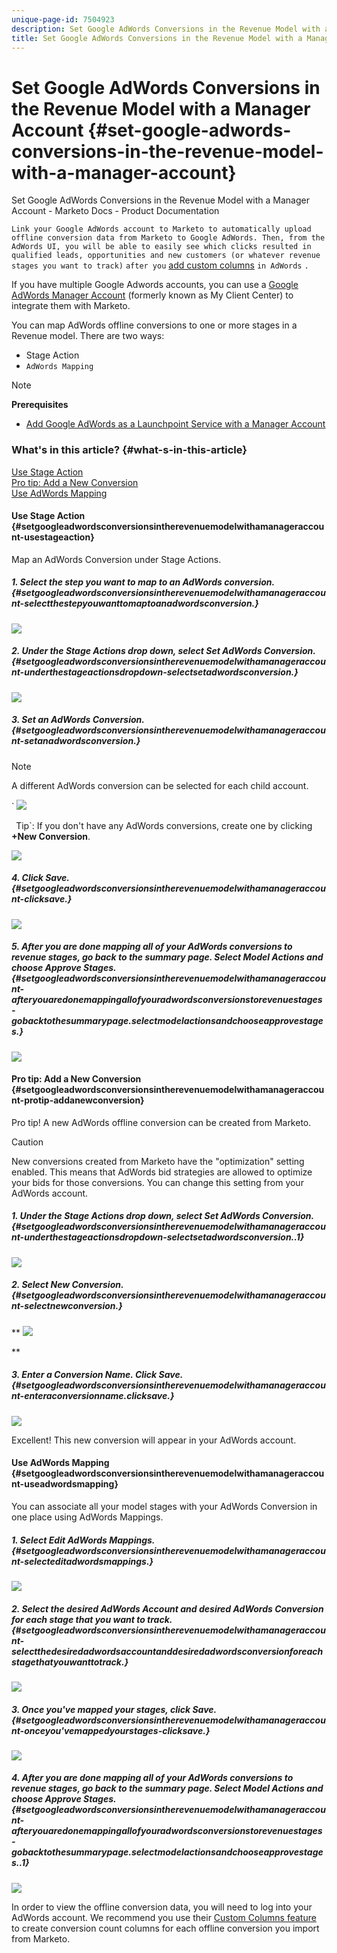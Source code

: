 ```yaml
---
unique-page-id: 7504923
description: Set Google AdWords Conversions in the Revenue Model with a Manager Account - Marketo Docs - Product Documentation
title: Set Google AdWords Conversions in the Revenue Model with a Manager Account
---
```


# Set Google AdWords Conversions in the Revenue Model with a Manager Account {#set-google-adwords-conversions-in-the-revenue-model-with-a-manager-account}

Set Google AdWords Conversions in the Revenue Model with a Manager Account - Marketo Docs - Product Documentation

`Link your Google AdWords account to Marketo to automatically upload offline conversion data from Marketo to Google AdWords. Then, from the AdWords UI, you will be able to easily see which clicks resulted in qualified leads, opportunities and new customers (or whatever revenue stages you want to track)` `after you` [add custom columns](https://support.google.com/adwords/answer/3073556) `in AdWords` `.`

If you have multiple Google Adwords accounts, you can use a [Google AdWords Manager Account](https://www.google.com/adwords/manager-accounts/) (formerly known as My Client Center) to integrate them with Marketo.

You can map AdWords offline conversions to one or more stages in a Revenue model. There are two ways:

* 
  Stage Action 
* `AdWords Mapping`

>[!NOTE]
>
>**Prerequisites**
>
>* [Add Google AdWords as a Launchpoint Service with a Manager Account](../../../../../welcome-to-marketo-docs/product-docs/administration/additional-integrations/add-google-adwords-as-a-launchpoint-service-with-a-manager-account.md)
>

### What's in this article? {#what-s-in-this-article}

[Use Stage Action](#setgoogleadwordsconversionsintherevenuemodelwithamanageraccount-usestageaction)  
[Pro tip: Add a New Conversion](#setgoogleadwordsconversionsintherevenuemodelwithamanageraccount-protip-addanewconversion)  
[Use AdWords Mapping](#setgoogleadwordsconversionsintherevenuemodelwithamanageraccount-useadwordsmapping)

#### Use Stage Action {#setgoogleadwordsconversionsintherevenuemodelwithamanageraccount-usestageaction}

Map an AdWords Conversion under Stage Actions.

##### 1. Select the step you want to map to an AdWords conversion. {#setgoogleadwordsconversionsintherevenuemodelwithamanageraccount-selectthestepyouwanttomaptoanadwordsconversion.}

![](assets/image2015-2-26-16-3a40-3a2.png)

##### 2. Under the Stage Actions drop down, select Set AdWords Conversion. {#setgoogleadwordsconversionsintherevenuemodelwithamanageraccount-underthestageactionsdropdown-selectsetadwordsconversion.}

![](assets/image2015-2-26-16-3a52-3a24.png)

##### 3. Set an AdWords Conversion.  {#setgoogleadwordsconversionsintherevenuemodelwithamanageraccount-setanadwordsconversion.}

>[!NOTE]
>
>A different AdWords conversion can be selected for each child account.

` ![](assets/image2015-3-27-17-3a16-3a37.png)

` `Tip`: If you don't have any AdWords conversions, create one by clicking **+New Conversion**.

![](assets/image2015-3-27-17-3a18-3a58.png)

##### 4. Click Save. {#setgoogleadwordsconversionsintherevenuemodelwithamanageraccount-clicksave.}

![](assets/image2015-3-27-17-3a21-3a15.png)

##### 5. After you are done mapping all of your AdWords conversions to revenue stages, go back to the summary page. Select Model Actions and choose Approve Stages. {#setgoogleadwordsconversionsintherevenuemodelwithamanageraccount-afteryouaredonemappingallofyouradwordsconversionstorevenuestages-gobacktothesummarypage.selectmodelactionsandchooseapprovestages.}

![](assets/image2015-2-27-12-3a20-3a20.png)

#### Pro tip: Add a New Conversion {#setgoogleadwordsconversionsintherevenuemodelwithamanageraccount-protip-addanewconversion}

Pro tip! A new AdWords offline conversion can be created from Marketo.

>[!CAUTION]
>
>New conversions created from Marketo have the "optimization" setting enabled. This means that AdWords bid strategies are allowed to optimize your bids for those conversions. You can change this setting from your AdWords account.

##### 1. Under the Stage Actions drop down, select Set AdWords Conversion. {#setgoogleadwordsconversionsintherevenuemodelwithamanageraccount-underthestageactionsdropdown-selectsetadwordsconversion..1}

![](assets/image2015-2-26-16-3a52-3a24.png)

##### 2. Select New Conversion. {#setgoogleadwordsconversionsintherevenuemodelwithamanageraccount-selectnewconversion.}

** ![](assets/image2015-3-27-17-3a23-3a13.png)

**

##### 3. Enter a Conversion Name. Click Save. {#setgoogleadwordsconversionsintherevenuemodelwithamanageraccount-enteraconversionname.clicksave.}

![](assets/image2015-3-27-17-3a24-3a49.png)

Excellent! This new conversion will appear in your AdWords account.

#### Use AdWords Mapping {#setgoogleadwordsconversionsintherevenuemodelwithamanageraccount-useadwordsmapping}

You can associate all your model stages with your AdWords Conversion in one place using AdWords Mappings.

##### 1. Select Edit AdWords Mappings. {#setgoogleadwordsconversionsintherevenuemodelwithamanageraccount-selecteditadwordsmappings.}

![](assets/image2015-2-26-17-3a3-3a29.png)

##### 2. Select the desired AdWords Account and desired AdWords Conversion for each stage that you want to track. {#setgoogleadwordsconversionsintherevenuemodelwithamanageraccount-selectthedesiredadwordsaccountanddesiredadwordsconversionforeachstagethatyouwanttotrack.}

![](assets/image2015-3-27-17-3a30-3a15.png)

##### 3. Once you've mapped your stages, click Save. {#setgoogleadwordsconversionsintherevenuemodelwithamanageraccount-onceyou'vemappedyourstages-clicksave.}

![](assets/image2015-3-27-17-3a30-3a48.png)

##### 4. After you are done mapping all of your AdWords conversions to revenue stages, go back to the summary page. Select Model Actions and choose Approve Stages. {#setgoogleadwordsconversionsintherevenuemodelwithamanageraccount-afteryouaredonemappingallofyouradwordsconversionstorevenuestages-gobacktothesummarypage.selectmodelactionsandchooseapprovestages..1}

![](assets/image2015-2-27-12-3a20-3a20.png)

In order to view the offline conversion data, you will need to log into your AdWords account. We recommend you use their [Custom Columns feature](https://support.google.com/adwords/answer/3073556) to create conversion count columns for each offline conversion you import from Marketo.

